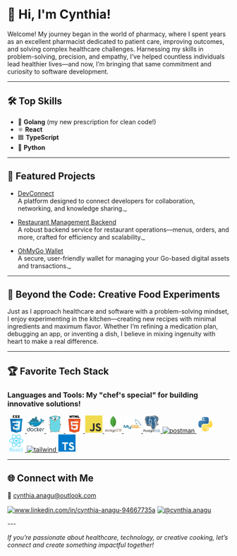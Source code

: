 # 👋 Hi, I'm Cynthia!

Welcome! My journey began in the world of pharmacy, where I spent years as an excellent pharmacist dedicated to patient care, improving outcomes, and solving complex healthcare challenges. Harnessing my skills in problem-solving, precision, and empathy, I’ve helped countless individuals lead healthier lives—and now, I’m bringing that same commitment and curiosity to software development.

---

## 🛠️ Top Skills

- 🦾 **Golang** (my new prescription for clean code!)
- ⚛️ **React**
- 🟦 **TypeScript**
- 🐍 **Python**

---

## 🚀 Featured Projects

- [DevConnect](https://github.com/oadev-eng/devconnect)  
   A platform designed to connect developers for collaboration, networking, and knowledge sharing._

- [Restaurant Management Backend](https://github.com/oadev-eng/Restaurant-backend)  
   A robust backend service for restaurant operations—menus, orders, and more, crafted for efficiency and scalability._

- [OhMyGo Wallet](https://github.com/oadev-eng/ohMyGo-Wallet)  
   A secure, user-friendly wallet for managing your Go-based digital assets and transactions._

---

## 🍳 Beyond the Code: Creative Food Experiments

Just as I approach healthcare and software with a problem-solving mindset, I enjoy experimenting in the kitchen—creating new recipes with minimal ingredients and maximum flavor. Whether I’m refining a medication plan, debugging an app, or inventing a dish, I believe in mixing ingenuity with heart to make a real difference.

---

## 🏆 Favorite Tech Stack

<h3 align="left">Languages and Tools: My "chef's special" for building innovative solutions!</h3>
<p align="left"> <a href="https://www.w3schools.com/css/" target="_blank" rel="noreferrer"> <img src="https://raw.githubusercontent.com/devicons/devicon/master/icons/css3/css3-original-wordmark.svg" alt="css3" width="40" height="40"/> </a> <a href="https://www.docker.com/" target="_blank" rel="noreferrer"> <img src="https://raw.githubusercontent.com/devicons/devicon/master/icons/docker/docker-original-wordmark.svg" alt="docker" width="40" height="40"/> </a> <a href="https://golang.org" target="_blank" rel="noreferrer"> <img src="https://raw.githubusercontent.com/devicons/devicon/master/icons/go/go-original.svg" alt="go" width="40" height="40"/> </a> <a href="https://www.w3.org/html/" target="_blank" rel="noreferrer"> <img src="https://raw.githubusercontent.com/devicons/devicon/master/icons/html5/html5-original-wordmark.svg" alt="html5" width="40" height="40"/> </a> <a href="https://developer.mozilla.org/en-US/docs/Web/JavaScript" target="_blank" rel="noreferrer"> <img src="https://raw.githubusercontent.com/devicons/devicon/master/icons/javascript/javascript-original.svg" alt="javascript" width="40" height="40"/> </a> <a href="https://www.mongodb.com/" target="_blank" rel="noreferrer"> <img src="https://raw.githubusercontent.com/devicons/devicon/master/icons/mongodb/mongodb-original-wordmark.svg" alt="mongodb" width="40" height="40"/> </a> <a href="https://www.mysql.com/" target="_blank" rel="noreferrer"> <img src="https://raw.githubusercontent.com/devicons/devicon/master/icons/mysql/mysql-original-wordmark.svg" alt="mysql" width="40" height="40"/> </a> <a href="https://www.postgresql.org" target="_blank" rel="noreferrer"> <img src="https://raw.githubusercontent.com/devicons/devicon/master/icons/postgresql/postgresql-original-wordmark.svg" alt="postgresql" width="40" height="40"/> </a> <a href="https://postman.com" target="_blank" rel="noreferrer"> <img src="https://www.vectorlogo.zone/logos/getpostman/getpostman-icon.svg" alt="postman" width="40" height="40"/> </a> <a href="https://www.python.org" target="_blank" rel="noreferrer"> <img src="https://raw.githubusercontent.com/devicons/devicon/master/icons/python/python-original.svg" alt="python" width="40" height="40"/> </a> <a href="https://reactjs.org/" target="_blank" rel="noreferrer"> <img src="https://raw.githubusercontent.com/devicons/devicon/master/icons/react/react-original-wordmark.svg" alt="react" width="40" height="40"/> </a> <a href="https://tailwindcss.com/" target="_blank" rel="noreferrer"> <img src="https://www.vectorlogo.zone/logos/tailwindcss/tailwindcss-icon.svg" alt="tailwind" width="40" height="40"/> </a> <a href="https://www.typescriptlang.org/" target="_blank" rel="noreferrer"> <img src="https://raw.githubusercontent.com/devicons/devicon/master/icons/typescript/typescript-original.svg" alt="typescript" width="40" height="40"/> </a> </p>

---

## 🌐 Connect with Me

📧 cynthia.anagu@outlook.com
<p align="left">
<a href="https://linkedin.com/in/www.linkedin.com/in/cynthia-anagu-94667735a" target="blank"><img align="center" src="https://raw.githubusercontent.com/rahuldkjain/github-profile-readme-generator/master/src/images/icons/Social/linked-in-alt.svg" alt="www.linkedin.com/in/cynthia-anagu-94667735a" height="30" width="40" /></a>
<a href="https://medium.com/@cynthia.anagu" target="blank"><img align="center" src="https://raw.githubusercontent.com/rahuldkjain/github-profile-readme-generator/master/src/images/icons/Social/medium.svg" alt="@cynthia.anagu" height="30" width="40" /></a>
</p>
---

_If you’re passionate about healthcare, technology, or creative cooking, let’s connect and create something impactful together!_
